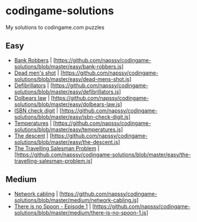 # codingame-solutions
My solutions to codingame.com puzzles

## Easy
  -  [Bank Robbers](https://www.codingame.com/ide/puzzle/bank-robbers) | [https://github.com/napssy/codingame-solutions/blob/master/easy/bank-robbers.js]
  -  [Dead men's shot](https://www.codingame.com/ide/puzzle/dead-mens-shot) | [https://github.com/napssy/codingame-solutions/blob/master/easy/dead-mens-shot.js]
  -  [Defibrillators](https://www.codingame.com/ide/puzzle/defibrillators) | [https://github.com/napssy/codingame-solutions/blob/master/easy/defibrillators.js]
  -  [Dolbears law](https://www.codingame.com/ide/puzzle/dolbears-law) | [https://github.com/napssy/codingame-solutions/blob/master/easy/dolbears-law.js]
  -  [ISBN check digit](https://www.codingame.com/ide/puzzle/isbn-check-digit) | [https://github.com/napssy/codingame-solutions/blob/master/easy/isbn-check-digit.js]
  -  [Temperatures](https://www.codingame.com/ide/puzzle/temperatures) | [https://github.com/napssy/codingame-solutions/blob/master/easy/temperatures.js]
  -  [The descent](https://www.codingame.com/ide/puzzle/the-descent) | [https://github.com/napssy/codingame-solutions/blob/master/easy/the-descent.js]
  -  [The Travelling Salesman Problem](https://www.codingame.com/ide/puzzle/the-travelling-salesman-problem) | [https://github.com/napssy/codingame-solutions/blob/master/easy/the-travelling-salesman-problem.js]

## Medium
  -  [Network cabling](https://www.codingame.com/ide/puzzle/network-cabling) | [https://github.com/napssy/codingame-solutions/blob/master/medium/network-cabling.js]
  -  [There is no Spoon - Episode 1](https://www.codingame.com/ide/puzzle/there-is-no-spoon-episode-1) | [https://github.com/napssy/codingame-solutions/blob/master/medium/there-is-no-spoon-1.js]
